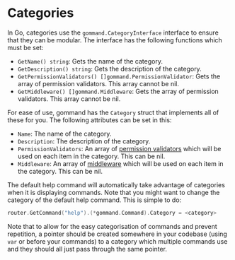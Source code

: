 # Categories
In Go, categories use the `gommand.CategoryInterface` interface to ensure that they can be modular. The interface has the following functions which must be set:

- `GetName() string`: Gets the name of the category.
- `GetDescription() string`: Gets the description of the category.
- `GetPermissionValidators() []gommand.PermissionValidator`: Gets the array of permission validators. This array cannot be nil.
- `GetMiddleware() []gommand.Middleware`: Gets the array of permission validators. This array cannot be nil.

For ease of use, gommand has the `Category` struct that implements all of these for you. The following attributes can be set in this:

- `Name`: The name of the category.
- `Description`: The description of the category.
- `PermissionValidators`: An array of [permission validators](/permission-validators) which will be used on each item in the category. This can be nil.
- `Middleware`: An array of [middleware](/middleware) which will be used on each item in the category. This can be nil.

The default help command will automatically take advantage of categories when it is displaying commands. Note that you might want to change the category of the default help command. This is simple to do:
```go
router.GetCommand("help").(*gommand.Command).Category = <category>
```

Note that to allow for the easy categorisation of commands and prevent repetition, a pointer should be created somewhere in your codebase (using `var` or before your commands) to a category which multiple commands use and they should all just pass through the same pointer.

